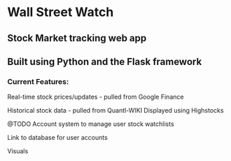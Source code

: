 # Wall Street Watch
## Stock Market tracking web app
## Built using Python and the Flask framework

### Current Features:
Real-time stock prices/updates - pulled from Google Finance

Historical stock data - pulled from Quantl-WIKI
  Displayed using Highstocks

@TODO
Account system to manage user stock watchlists

Link to database for user accounts

Visuals
